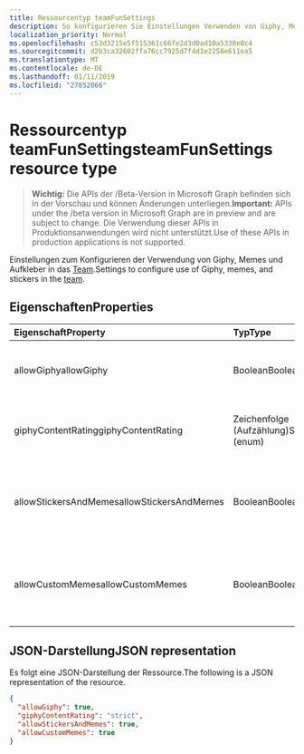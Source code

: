 ```yaml
---
title: Ressourcentyp teamFunSettings
description: So konfigurieren Sie Einstellungen Verwenden von Giphy, Memes und Aufkleber im Team.
localization_priority: Normal
ms.openlocfilehash: c53d3215e5f515361c66fe2d3d0ad10a5338e0c4
ms.sourcegitcommit: d2b3ca32602ffa76cc7925d7f4d1e2258e611ea5
ms.translationtype: MT
ms.contentlocale: de-DE
ms.lasthandoff: 01/11/2019
ms.locfileid: "27852066"
---
```

# <a name="teamfunsettings-resource-type"></a><span data-ttu-id="03f6c-103">Ressourcentyp teamFunSettings</span><span class="sxs-lookup"><span data-stu-id="03f6c-103">teamFunSettings resource type</span></span>

> <span data-ttu-id="03f6c-104">**Wichtig:** Die APIs der /Beta-Version in Microsoft Graph befinden sich in der Vorschau und können Änderungen unterliegen.</span><span class="sxs-lookup"><span data-stu-id="03f6c-104">**Important:** APIs under the /beta version in Microsoft Graph are in preview and are subject to change.</span></span> <span data-ttu-id="03f6c-105">Die Verwendung dieser APIs in Produktionsanwendungen wird nicht unterstützt.</span><span class="sxs-lookup"><span data-stu-id="03f6c-105">Use of these APIs in production applications is not supported.</span></span>

<span data-ttu-id="03f6c-106">Einstellungen zum Konfigurieren der Verwendung von Giphy, Memes und Aufkleber in das [Team](team.md).</span><span class="sxs-lookup"><span data-stu-id="03f6c-106">Settings to configure use of Giphy, memes, and stickers in the [team](team.md).</span></span>

## <a name="properties"></a><span data-ttu-id="03f6c-107">Eigenschaften</span><span class="sxs-lookup"><span data-stu-id="03f6c-107">Properties</span></span>
| <span data-ttu-id="03f6c-108">Eigenschaft</span><span class="sxs-lookup"><span data-stu-id="03f6c-108">Property</span></span>     | <span data-ttu-id="03f6c-109">Typ</span><span class="sxs-lookup"><span data-stu-id="03f6c-109">Type</span></span>   |<span data-ttu-id="03f6c-110">Beschreibung</span><span class="sxs-lookup"><span data-stu-id="03f6c-110">Description</span></span>|
|:---------------|:--------|:----------|
|<span data-ttu-id="03f6c-111">allowGiphy</span><span class="sxs-lookup"><span data-stu-id="03f6c-111">allowGiphy</span></span>|<span data-ttu-id="03f6c-112">Boolean</span><span class="sxs-lookup"><span data-stu-id="03f6c-112">Boolean</span></span>|<span data-ttu-id="03f6c-113">Wenn auf "true" ermöglicht Giphy Verwendung festgelegt.</span><span class="sxs-lookup"><span data-stu-id="03f6c-113">If set to true, enables Giphy use.</span></span>|
|<span data-ttu-id="03f6c-114">giphyContentRating</span><span class="sxs-lookup"><span data-stu-id="03f6c-114">giphyContentRating</span></span>|<span data-ttu-id="03f6c-115">Zeichenfolge (Aufzählung)</span><span class="sxs-lookup"><span data-stu-id="03f6c-115">String (enum)</span></span>|<span data-ttu-id="03f6c-116">Giphy bewerten.</span><span class="sxs-lookup"><span data-stu-id="03f6c-116">Giphy content rating.</span></span> <span data-ttu-id="03f6c-117">Mögliche Werte sind: `moderate` und `strict`.</span><span class="sxs-lookup"><span data-stu-id="03f6c-117">Possible values are: `moderate`, `strict`.</span></span>|
|<span data-ttu-id="03f6c-118">allowStickersAndMemes</span><span class="sxs-lookup"><span data-stu-id="03f6c-118">allowStickersAndMemes</span></span>|<span data-ttu-id="03f6c-119">Boolean</span><span class="sxs-lookup"><span data-stu-id="03f6c-119">Boolean</span></span>|<span data-ttu-id="03f6c-120">Wenn Festlegung auf "true" ermöglicht Benutzern das Aufkleber und Memes enthalten.</span><span class="sxs-lookup"><span data-stu-id="03f6c-120">If set to true, enables users to include stickers and memes.</span></span>|
|<span data-ttu-id="03f6c-121">allowCustomMemes</span><span class="sxs-lookup"><span data-stu-id="03f6c-121">allowCustomMemes</span></span>|<span data-ttu-id="03f6c-122">Boolean</span><span class="sxs-lookup"><span data-stu-id="03f6c-122">Boolean</span></span>|<span data-ttu-id="03f6c-123">Wenn auf "true" ermöglicht Benutzern das Einschließen von benutzerdefinierten Memes festgelegt.</span><span class="sxs-lookup"><span data-stu-id="03f6c-123">If set to true, enables users to include custom memes.</span></span>|

## <a name="json-representation"></a><span data-ttu-id="03f6c-124">JSON-Darstellung</span><span class="sxs-lookup"><span data-stu-id="03f6c-124">JSON representation</span></span>

<span data-ttu-id="03f6c-125">Es folgt eine JSON-Darstellung der Ressource.</span><span class="sxs-lookup"><span data-stu-id="03f6c-125">The following is a JSON representation of the resource.</span></span>

<!-- {
  "blockType": "resource",
  "@odata.type": "microsoft.graph.teamFunSettings"
}-->

```json
{
  "allowGiphy": true,
  "giphyContentRating": "strict",
  "allowStickersAndMemes": true,
  "allowCustomMemes": true
}
```

<!-- uuid: 8fcb5dbc-d5aa-4681-8e31-b001d5168d79
2015-10-25 14:57:30 UTC -->
<!-- {
  "type": "#page.annotation",
  "description": "team's funSettings resource",
  "keywords": "",
  "section": "documentation",
  "tocPath": ""
}-->
